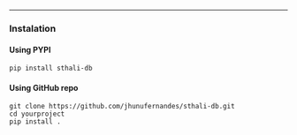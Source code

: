
---

### Instalation

#### Using PYPI

```
pip install sthali-db
```

#### Using GitHub repo

```
git clone https://github.com/jhunufernandes/sthali-db.git
cd yourproject
pip install .
```
